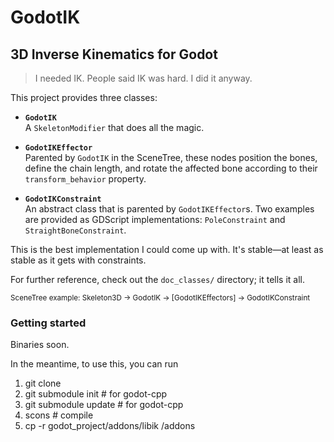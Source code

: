 # GodotIK

## 3D Inverse Kinematics for Godot

> I needed IK. People said IK was hard. I did it anyway.

This project provides three classes:

- **`GodotIK`**  
  A `SkeletonModifier` that does all the magic.
  
- **`GodotIKEffector`**  
  Parented by `GodotIK` in the SceneTree, these nodes position the bones, define the chain length, and rotate the affected bone according to their `transform_behavior` property.
  
- **`GodotIKConstraint`**  
  An abstract class that is parented by `GodotIKEffector`s. Two examples are provided as GDScript implementations: `PoleConstraint` and `StraightBoneConstraint`.

This is the best implementation I could come up with. It's stable—at least as stable as it gets with constraints.

For further reference, check out the `doc_classes/` directory; it tells it all.

<sup>SceneTree example: Skeleton3D -> GodotIK -> [GodotIKEffectors] -> GodotIKConstraint</sup>

### Getting started
Binaries soon.

In the meantime, to use this, you can run
1. git clone
2. git submodule init # for godot-cpp
3. git submodule update # for godot-cpp
4. scons # compile
5. cp -r godot_project/addons/libik <your-project-path>/addons

